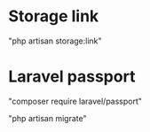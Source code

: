 # Storage link
"php artisan storage:link"
# Laravel passport
"composer require laravel/passport"

"php artisan migrate"

